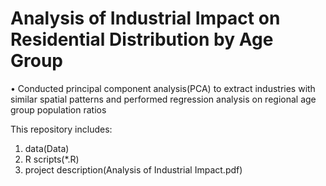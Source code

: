 # Analysis of Industrial Impact on Residential Distribution by Age Group

•	Conducted principal component analysis(PCA) to extract industries with similar spatial patterns and performed regression analysis on regional age group population ratios

This repository includes:
1) data(Data)
2) R scripts(*.R)
3) project description(Analysis of Industrial Impact.pdf)

